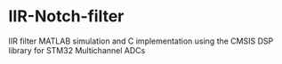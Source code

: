 # IIR-Notch-filter
IIR filter MATLAB simulation and C implementation using the CMSIS DSP library for STM32 Multichannel ADCs
